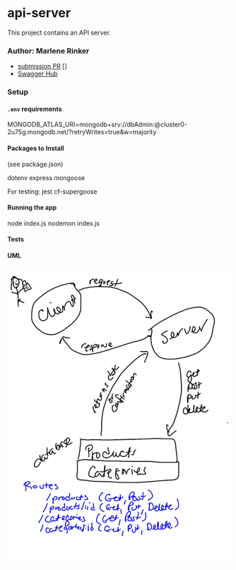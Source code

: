 # api-server

This project contains an API server.


### Author: Marlene Rinker

- [submission PR](https://github.com/marlenerinker-401-advanced-javascript/api-server/pull/7)
[<!-- - [tests report](https://github.com/marlenerinker-401-advanced-javascript/notes/actions) -->]
- [Swagger Hub](https://app.swaggerhub.com/apis/marlene-rinker/api-server/0.1#/)

### Setup

#### `.env` requirements
MONGODB_ATLAS_URI=mongodb+srv://dbAdmin:<password>@cluster0-2u75g.mongodb.net/<database>?retryWrites=true&w=majority

#### Packages to Install
(see package.json)

dotenv
express
mongoose

For testing:
jest
cf-supergoose



#### Running the app
node index.js 
nodemon index.js




#### Tests
<!-- info about tests goes here -->

#### UML
![UML Diagram](api-server-whiteboard.jpg)


